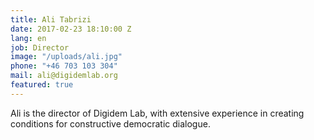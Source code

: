 ```yaml
---
title: Ali Tabrizi
date: 2017-02-23 18:10:00 Z
lang: en
job: Director
image: "/uploads/ali.jpg"
phone: "+46 703 103 304"
mail: ali@digidemlab.org
featured: true
---
```


Ali is the director of Digidem Lab, with extensive experience in creating conditions for constructive democratic dialogue.
